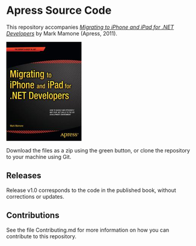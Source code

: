 # Apress Source Code

This repository accompanies [*Migrating to iPhone and iPad for .NET Developers*](http://www.apress.com/9781430238584) by Mark Mamone (Apress, 2011).

![Cover image](9781430238584.jpg)

Download the files as a zip using the green button, or clone the repository to your machine using Git.

## Releases

Release v1.0 corresponds to the code in the published book, without corrections or updates.

## Contributions

See the file Contributing.md for more information on how you can contribute to this repository.
